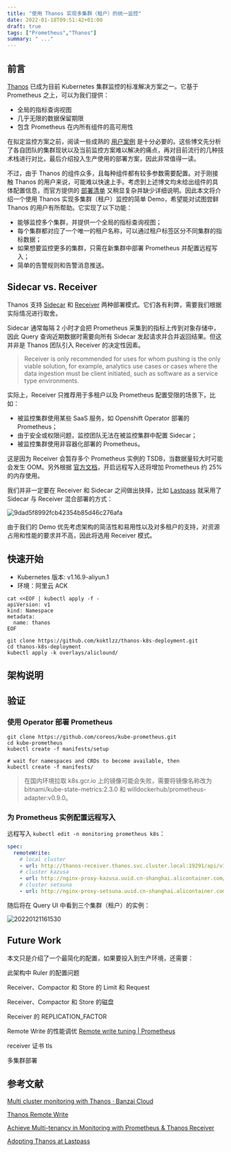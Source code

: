 ```yaml
---
title: "使用 Thanos 实现多集群（租户）的统一监控"
date: 2022-01-18T09:51:42+01:00
draft: true
tags: ["Prometheus","Thanos"]
summary: " ..."
---
```


## 前言

[Thanos](https://github.com/thanos-io/thanos) 已成为目前 Kubernetes 集群监控的标准解决方案之一。它基于 Prometheus 之上，可以为我们提供：

- 全局的指标查询视图
- 几乎无限的数据保留期限
- 包含 Prometheus 在内所有组件的高可用性

在拟定监控方案之前，阅读一些成熟的 [用户案例](https://thanos.io/tip/thanos/getting-started.md/#blog-posts) 是十分必要的。这些博文先分析了各自团队的集群现状以及当前监控方案难以解决的痛点，再对目前流行的几种技术栈进行对比，最后介绍投入生产使用的部署方案，因此非常值得一读。

不过，由于 Thanos 的组件众多，且每种组件都有较多参数需要配置。对于刚接触 Thanos 的用户来说，可能难以快速上手。考虑到上述博文均未给出组件的具体配置信息，而官方提供的 [部署清单](https://github.com/thanos-io/kube-thanos) 又稍显复杂并缺少详细说明。因此本文将介绍一个使用 Thanos 实现多集群（租户）监控的简单 Demo，希望能对试图尝鲜 Thanos 的用户有所帮助。它实现了以下功能：

- 能够监控多个集群，并提供一个全局的指标查询视图；
- 每个集群都对应了一个唯一的租户名称，可以通过租户标签区分不同集群的指标数据；
- 如果想要监控更多的集群，只需在新集群中部署 Prometheus 并配置远程写入；
- 简单的告警规则和告警消息推送。

## Sidecar vs. Receiver

Thanos 支持 [Sidecar](https://thanos.io/tip/components/sidecar.md/) 和 [Receiver](https://thanos.io/tip/components/receive.md/) 两种部署模式。它们各有利弊，需要我们根据实际情况进行取舍。

Sidecar 通常每隔 2 小时才会把 Prometheus 采集到的指标上传到对象存储中，因此 Query 查询近期数据时需要向所有 Sidecar 发起请求并合并返回结果。但这并非是 Thanos 团队引入 Receiver 的决定性因素。

> Receiver is only recommended for uses for whom pushing is the only viable solution, for example, analytics use cases or cases where the data ingestion must be client initiated, such as software as a service type environments.

实际上，Receiver 只推荐用于多租户以及 Prometheus 配置受限的场景下，比如：

- 被监控集群使用某些 SaaS 服务，如 Openshift Operator 部署的 Prometheus；
- 由于安全或权限问题，监控团队无法在被监控集群中配置 Sidecar；
- 被监控集群使用非容器化部署的 Prometheus。

这是因为 Receiver 会暂存多个 Prometheus 实例的 TSDB，当数据量较大时可能会发生 OOM。另外根据 [官方文档](https://prometheus.io/docs/practices/remote_write/#memory-usage)，开启远程写入还将增加 Prometheus 约 25% 的内存使用。

我们并非一定要在 Receiver 和 Sidecar 之间做出抉择，比如 [Lastpass](https://krisztianfekete.org/adopting-thanos-at-lastpass/) 就采用了 Sidecar 与 Receiver 混合部署的方式：

![9dad5f8992fcb42354b85d46c276afa](https://cdn.jsdelivr.net/gh/koktlzz/NoteImg@main/9dad5f8992fcb42354b85d46c276afa.png)

由于我们的 Demo 优先考虑架构的简洁性和易用性以及对多租户的支持，对资源占用和性能的要求并不高，因此将选用 Receiver 模式。

## 快速开始

- Kubernetes 版本: v1.16.9-aliyun.1
- 环境：阿里云 ACK

```shell
cat <<EOF | kubectl apply -f -
apiVersion: v1
kind: Namespace
metadata:
  name: thanos
EOF

git clone https://github.com/koktlzz/thanos-k8s-deployment.git
cd thanos-k8s-deployment
kubectl apply -k overlays/aliclound/
```

## 架构说明

## 验证

### 使用 Operator 部署 Prometheus

```shell
git clone https://github.com/coreos/kube-prometheus.git
cd kube-prometheus
kubectl create -f manifests/setup

# wait for namespaces and CRDs to become available, then
kubectl create -f manifests/
```

> 在国内环境拉取  k8s.gcr.io 上的镜像可能会失败，需要将镜像名称改为 bitnami/kube-state-metrics:2.3.0 和 willdockerhub/prometheus-adapter:v0.9.0。

### 为 Prometheus 实例配置远程写入

远程写入 `kubectl edit -n monitoring prometheus k8s`：

```yaml
spec:
  remoteWrite:
    # local cluster
    - url: http://thanos-receiver.thanos.svc.cluster.local:19291/api/v1/receive
    # cluster kazusa
    - url: http://nginx-proxy-kazusa.uuid.cn-shanghai.alicontainer.com/api/v1/receive
    # cluster setsuna
    - url: http://nginx-proxy-setsuna.uuid.cn-shanghai.alicontainer.com/api/v1/receive
```

随后将在 Query UI 中看到三个集群（租户）的实例：

![20220121161530](https://cdn.jsdelivr.net/gh/koktlzz/NoteImg@main/20220121161530.png)

## Future Work

本文只是介绍了一个最简化的配置，如果要投入到生产环境，还需要：

此架构中 Ruler 的配置问题

Receiver、Compactor 和 Store 的 Limit 和 Request

Receiver、Compactor 和 Store 的磁盘

Receiver 的 REPLICATION_FACTOR

Remote Write 的性能调优 [Remote write tuning | Prometheus](https://prometheus.io/docs/practices/remote_write/)

receiver 证书 tls

多集群部署

## 参考文献

[Multi cluster monitoring with Thanos · Banzai Cloud](https://banzaicloud.com/blog/multi-cluster-monitoring/)

[Thanos Remote Write](https://thanos.io/v0.11/201812_thanos-remote-receive.md/)

[Achieve Multi-tenancy in Monitoring with Prometheus & Thanos Receiver](https://www.infracloud.io/blogs/multi-tenancy-monitoring-thanos-receiver/)

[Adopting Thanos at Lastpass](https://krisztianfekete.org/adopting-thanos-at-lastpass/)